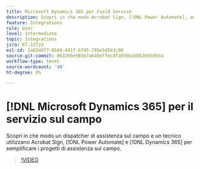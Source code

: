```yaml
---
title: Microsoft Dynamics 365 per Field Service
description: Scopri in che modo Acrobat Sign, [!DNL Power Automate], and [!DNL Microsoft Dynamics 365] for Field Service vengono utilizzati per semplificare le attività dei clienti in loco
feature: Integrations
role: User
level: Intermediate
topic: Integrations
jira: KT-13723
exl-id: 1a82ddf7-8584-441f-b745-785e5d5b3c90
source-git-commit: 063268e985b7a64beffec8fa939a3d8b38d3d03a
workflow-type: tm+mt
source-wordcount: '40'
ht-degree: 0%

---
```


# [!DNL Microsoft Dynamics 365] per il servizio sul campo

Scopri in che modo un dispatcher di assistenza sul campo e un tecnico utilizzano Acrobat Sign, [!DNL Power Automate] e [!DNL Dynamics 365] per semplificare i progetti di assistenza sul campo.

>[!VIDEO](https://video.tv.adobe.com/v/3423205?quality=12&learn=on&hidetitle=true)
